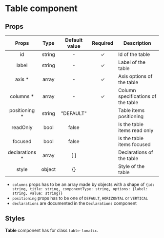 # Table component

## Props

|      Props      |  Type  | Default value | Required | Description                        |
| :-------------: | :----: | :-----------: | :------: | ---------------------------------- |
|       id        | string |       -       |    ✓     | Id of the table                    |
|      label      | string |       -       |    ✓     | Label of the table                 |
|     axis \*     | array  |       -       |    ✓     | Axis options of the table          |
|   columns \*    | array  |       -       |    ✓     | Column specifications of the table |
| positioning \*  | string |   "DEFAULT"   |          | Table items positioning            |
|    readOnly     |  bool  |     false     |          | Is the table items read only       |
|     focused     |  bool  |     false     |          | Is the table items focused         |
| declarations \* | array  |      [ ]      |          | Declarations of the table          |
|      style      | object |      {}       |          | Style of the table                 |

- `columns` props has to be an array made by objects with a shape of `{id: string, title: string, componentType: string, options: {label: string, value: string}}`
- `positioning` props has to be one of `DEFAULT`, `HORIZONTAL` or `VERTICAL`
- `declarations` are documented in the `Declarations` component

## Styles

**Table** component has for class `table-lunatic`.
